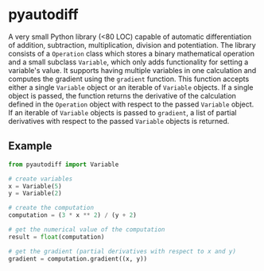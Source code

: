 # pyautodiff

A very small Python library (<80 LOC) capable of automatic differentiation of addition, subtraction, multiplication, division and potentiation. The library consists of a `Operation` class which stores a binary mathematical operation and a small subclass `Variable`, which only adds functionality for setting a variable's value. It supports having multiple variables in one calculation and computes the gradient using the `gradient` function. This function accepts either a single `Variable` object or an iterable of `Variable` objects. If a single object is passed, the function returns the derivative of the calculation defined in the `Operation` object with respect to the passed `Variable` object. If an iterable of `Variable` objects is passed to `gradient`, a list of partial derivatives with respect to the passed `Variable` objects is returned.

## Example
```python
from pyautodiff import Variable

# create variables
x = Variable(5)
y = Variable(2)

# create the computation
computation = (3 * x ** 2) / (y + 2)

# get the numerical value of the computation
result = float(computation)

# get the gradient (partial derivatives with respect to x and y)
gradient = computation.gradient((x, y))
```
